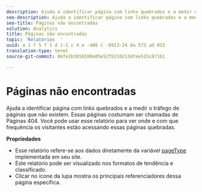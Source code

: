 ```yaml
---
description: Ajuda a identificar página com links quebrados e a medir o tráfego de páginas que não existem. Essas páginas costumam ser chamadas de Páginas 404. Você pode usar esse relatório para ver onde e com que frequência os visitantes estão acessando essas páginas quebradas.
seo-description: Ajuda a identificar página com links quebrados e a medir o tráfego de páginas que não existem. Essas páginas costumam ser chamadas de Páginas 404. Você pode usar esse relatório para ver onde e com que frequência os visitantes estão acessando essas páginas quebradas.
seo-title: Páginas não encontradas
solution: Analytics
title: Páginas não encontradas
topic: 'Relatórios  '
uuid: a 1 f 5 f 3 d 1-1 c 4 e -486 c -8913-24 da 573 ad 015
translation-type: tm+mt
source-git-commit: 86fe1b3650100a05e52fb2102134fee515c871b1

---
```



# Páginas não encontradas

Ajuda a identificar página com links quebrados e a medir o tráfego de páginas que não existem. Essas páginas costumam ser chamadas de Páginas 404. Você pode usar esse relatório para ver onde e com que frequência os visitantes estão acessando essas páginas quebradas.

**Propriedades**

* Esse relatório refere-se aos dados diretamente da variável [pageType](https://marketing.adobe.com/resources/help/en_US/sc/implement/index.html?f=c_pagetype) implementada em seu site.
* Este relatório pode ser visualizado nos formatos de tendência e classificado.
* Clicar no ícone da lupa mostra os principais referenciadores dessa página específica.

